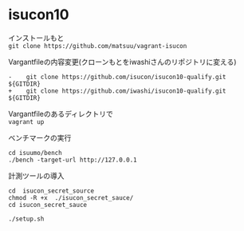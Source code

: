 # isucon10

インストールもと  
`git clone https://github.com/matsuu/vagrant-isucon`

Vargantfileの内容変更(クローンもとをiwashiさんのリポジトリに変える)  
```
-    git clone https://github.com/isucon/isucon10-qualify.git ${GITDIR}  
+    git clone https://github.com/iwashi/isucon10-qualify.git ${GITDIR}
```

Vargantfileのあるディレクトリで  
`vagrant up`

ベンチマークの実行  
```sudo -i -u isucon  
cd isuumo/bench  
./bench -target-url http://127.0.0.1
```

計測ツールの導入
```
cd 	isucon_secret_source
chmod -R +x  ./isucon_secret_sauce/
cd isucon_secret_sauce

./setup.sh
```
